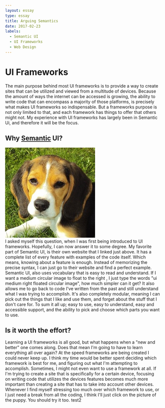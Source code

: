 ```yaml
---
layout: essay
type: essay
title: Arguing Semantics
date: 2017-02-23
labels:
  - Semantic UI
  - UI Frameworks
  - Web Design
---
```


<h1> UI Frameworks </h1>
The main purpose behind most UI frameworks is to provide a way to create sites that can be utilized and viewed from a multitude of 
devices. Because the amount of ways the internet can be accessed is growing, the ability to write code that can encompass a
majority of those platforms, is precisely what makes UI frameworks so indispensable. But a frameworks purpose is not only limited 
to that, and each framework has things to offer that others might not. My experience with UI frameworks has largely been in 
Semantic Ui, and therefore it will be the focus. 

## Why <a href="http://semantic-ui.com/">Semantic</a> UI?
<div class="ui link item">
  <a class="item" href="https://www.youtube.com/watch?v=hZ1oEvhmIko">
    <div class="ui medium right floated circular image">
      <img src="../images/puppy.jpg">
    </div>
  </a>
</div>
I asked myself this question, when I was first being introduced to UI frameworks. Hopefully, I can now answer it to some degree.
My favorite part of Semantic UI, is their own website that I linked just above. It has a complete list of every feature with
examples of the code itself. Which means, knowing about a feature is enough. Instead of memorizing the precise syntax, I can just
go to their website and find a perfect example. Semantic UI, also uses vocabulary that is easy to read and understand. If I want a 
medium circular image to float to the right , I just type the words "ui medium right floated circular image", how much simpler can 
it get? It also allows me to go back to code I've written from the past and still understand what I was trying to accomplish. It's
also completely modular, meaning I can pick out the things that I like and use them, and forget about the stuff that I don't care 
for. To sum it all up; easy to use, easy to understand, easy and accessible support, and the ability to pick and choose which
parts you want to use. 

## Is it worth the effort?

Learning a UI frameworks is all good, but what happens when a "new and better" one comes along. Does that mean I'm going to have 
to learn everything all over again? At the speed frameworks are being created I could never keep up. I think my time would be better spent deciding which framework is best for me, and figuring out what I'm attempting to accomplish. Sometimes, I might 
not even want to use a framework at all. If I'm trying to create a site that is specifically for a certain device, focusing on writing code that utilizes
the devices features becomes much more important than creating a site that has to take into account other devices. Whenever I find myself stressing too much over which framework to use, or I just need a break from all the coding, I think I'll just click 
on the picture of the puppy. You should try it too.  test2
